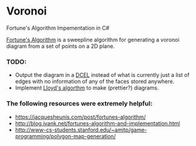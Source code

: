 # Voronoi
Fortune's Algorithm Impementation in C#

[Fortune's Algorithm](https://en.wikipedia.org/wiki/Fortune%27s_algorithm) is a sweepline algorithm for generating a voronoi diagram from a set of points on a 2D plane. 

### TODO: 
- Output the diagram in a [DCEL](https://en.wikipedia.org/wiki/Doubly_connected_edge_list) instead of what is currently just a list of edges with no information of any of the faces stored anywhere. 
- Implement [Lloyd's algorthm](https://en.wikipedia.org/wiki/Lloyd%27s_algorithm) to make (prettier?) diagrams. 


### The following resources were extremely helpful:
- https://jacquesheunis.com/post/fortunes-algorithm/
- http://blog.ivank.net/fortunes-algorithm-and-implementation.html
- http://www-cs-students.stanford.edu/~amitp/game-programming/polygon-map-generation/
